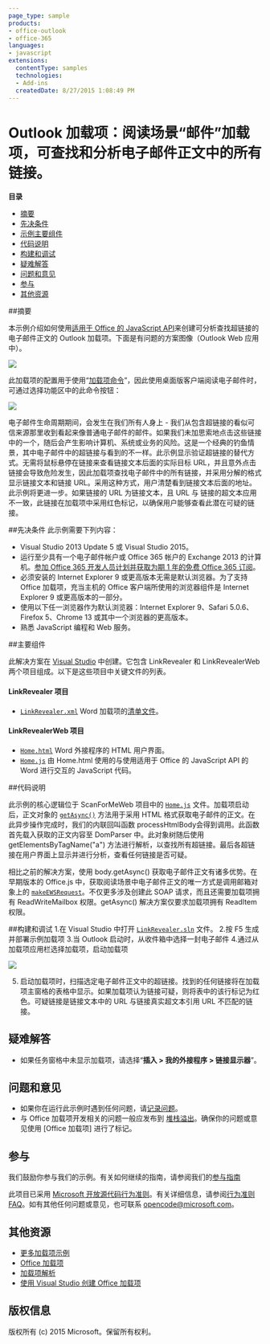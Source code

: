 ```yaml
---
page_type: sample
products:
- office-outlook
- office-365
languages:
- javascript
extensions:
  contentType: samples
  technologies:
  - Add-ins
  createdDate: 8/27/2015 1:08:49 PM
---
```

# Outlook 加载项：阅读场景“邮件”加载项，可查找和分析电子邮件正文中的所有链接。 

**目录**

* [摘要](#summary)
* [先决条件](#prerequisites)
* [示例主要组件](#components)
* [代码说明](#codedescription)
* [构建和调试](#build)
* [疑难解答](#troubleshooting)
* [问题和意见](#questions)
* [参与](#contribute)
* [其他资源](#additional-resources)

<a name="summary"></a>
##摘要

本示例介绍如何使用[适用于 Office 的 JavaScript API](https://msdn.microsoft.com/library/b27e70c3-d87d-4d27-85e0-103996273298(v=office.15))来创建可分析查找超链接的电子邮件正文的 Outlook 加载项。下面是有问题的方案图像（Outlook Web 应用中）。

 ![](/readme-images/screen2.PNG)
 
此加载项的配置用于使用“[加载项命令](https://msdn.microsoft.com/EN-US/library/office/mt267547.aspx)”，因此使用桌面版客户端阅读电子邮件时，可通过选择功能区中的此命令按钮：

![](/readme-images/commandbutton.png)

 电子邮件生命周期期间，会发生在我们所有人身上 - 我们从包含超链接的看似可信来源那里收到看起来像普通电子邮件的邮件。如果我们未加思索地点击这些链接中的一个，随后会产生影响计算机、系统或业务的风险。这是一个经典的钓鱼情景，其中电子邮件中的超链接与看到的不一样。此示例显示验证超链接的替代方式。无需将鼠标悬停在链接来查看链接文本后面的实际目标 URL，并且意外点击链接会导致危险发生，因此加载项查找电子邮件中的所有链接，并采用分解的格式显示链接文本和链接 URL。采用这种方式，用户清楚看到链接文本后面的地址。此示例将更进一步。如果链接的 URL 为链接文本，且 URL 与 链接的超文本应用不一致，此链接在加载项中采用红色标记，以确保用户能够查看此潜在可疑的链接。 

<a name="prerequisites"></a>
##先决条件
此示例需要下列内容：  

  - Visual Studio 2013 Update 5 或 Visual Studio 2015。  
  - 运行至少具有一个电子邮件帐户或 Office 365 帐户的 Exchange 2013 的计算机。[参加 Office 365 开发人员计划并获取为期 1 年的免费 Office 365 订阅](https://aka.ms/devprogramsignup)。
  - 必须安装的 Internet Explorer 9 或更高版本无需是默认浏览器。为了支持 Office 加载项，充当主机的 Office 客户端所使用的浏览器组件是 Internet Explorer 9 或更高版本的一部分。
  - 使用以下任一浏览器作为默认浏览器：Internet Explorer 9、Safari 5.0.6、Firefox 5、Chrome 13 或其中一个浏览器的更高版本。
  - 熟悉 JavaScript 编程和 Web 服务。

<a name="components"></a>
##主要组件

此解决方案在 [Visual Studio](https://msdn.microsoft.com/library/office/fp179827.aspx#Tools_CreatingWithVS) 中创建。它包含 LinkRevealer 和 LinkRevealerWeb 两个项目组成。以下是这些项目中关键文件的列表。 
#### LinkRevealer 项目

* [```LinkRevealer.xml```](https://github.com/OfficeDev/Outlook-Add-in-LinkRevealer/blob/master/LinkRevealer/LinkRevealerManifest/LinkRevealer.xml) Word 加载项的[清单文件](https://msdn.microsoft.com/library/office/jj220082.aspx#StartBuildingApps_AnatomyofApp)。

#### LinkRevealerWeb 项目

* [```Home.html```](https://github.com/OfficeDev/Outlook-Add-in-LinkRevealer/blob/master/LinkRevealerWeb/AppRead/Home/Home.html) Word 外接程序的 HTML 用户界面。
* [```Home.js```](https://github.com/OfficeDev/Outlook-Add-in-LinkRevealer/blob/master/LinkRevealerWeb/AppRead/Home/Home.js) 由 Home.html 使用的与使用适用于 Office 的 JavaScript API 的 Word 进行交互的 JavaScript 代码。 


<a name="codedescription"></a>
##代码说明

此示例的核心逻辑位于 ScanForMeWeb 项目中的 [```Home.js```](https://github.com/OfficeDev/Outlook-Add-in-LinkRevealer/blob/master/LinkRevealerWeb/AppRead/Home/Home.js) 文件。加载项启动后，正文对象的 [```getAsync()```](https://msdn.microsoft.com/library/office/mt269089.aspx) 方法用于采用 HTML 格式获取电子邮件的正文。在此异步操作完成时，我们的内联回叫函数 processHtmlBody会得到调用。此函数首先载入获取的正文内容至 DomParser 中。此对象树随后使用 getElementsByTagName("a") 方法进行解析，以查找所有超链接。最后各超链接在用户界面上显示并进行分析，查看任何链接是否可疑。 

相比之前的解决方案，使用 body.getAsync() 获取电子邮件正文有诸多优势。在早期版本的 Office.js 中，获取阅读场景中电子邮件正文的唯一方式是调用邮箱对象上的 [```makeEWSRequest```](https://msdn.microsoft.com/library/office/fp161019.aspx)。不仅更多涉及创建此 SOAP 请求，而且还需要加载项拥有 ReadWriteMailbox 权限。getAsync() 解决方案仅要求加载项拥有 ReadItem 权限。  

<a name="build"></a>
##构建和调试
1.在 Visual Studio 中打开 [```LinkRevealer.sln```](LinkRevealer.sln) 文件。
2.按 F5 生成并部署示例加载项
3.当 Outlook 启动时，从收件箱中选择一封电子邮件
4.通过从加载项应用栏选择加载项，启动加载项

![](readme-images/screen1.PNG)


5. 启动加载项时，扫描选定电子邮件正文中的超链接。找到的任何链接将在加载项主窗格的表格中显示。如果加载项认为链接可疑，则将表中的该行标记为红色。可疑链接是链接文本中的 URL 与链接真实超文本引用 URL 不匹配的链接。 


<a name="troubleshooting"></a>
## 疑难解答

- 如果任务窗格中未显示加载项，请选择“**插入 > 我的外接程序 > 链接显示器**”。

<a name="questions"></a>
## 问题和意见

- 如果你在运行此示例时遇到任何问题，请[记录问题](https://github.com/OfficeDev/Outlook-Add-in-LinkRevealer/issues)。
- 与 Office 加载项开发相关的问题一般应发布到 [堆栈溢出](http://stackoverflow.com/questions/tagged/office-addins)。确保你的问题或意见使用 [Office 加载项] 进行了标记。

<a name="contribute"></a>
## 参与 ##
我们鼓励你参与我们的示例。有关如何继续的指南，请参阅我们的[参与指南](./Contributing.md)

此项目已采用 [Microsoft 开放源代码行为准则](https://opensource.microsoft.com/codeofconduct/)。有关详细信息，请参阅[行为准则 FAQ](https://opensource.microsoft.com/codeofconduct/faq/)。如有其他任何问题或意见，也可联系 [opencode@microsoft.com](mailto:opencode@microsoft.com)。


<a name="additional-resources"></a>
## 其他资源 ##

- [更多加载项示例](https://github.com/OfficeDev?utf8=%E2%9C%93&query=-Add-in)
- [Office 加载项](http://msdn.microsoft.com/library/office/jj220060.aspx)
- [加载项解析](https://msdn.microsoft.com/library/office/jj220082.aspx#StartBuildingApps_AnatomyofApp)
- [使用 Visual Studio 创建 Office 加载项](https://msdn.microsoft.com/library/office/fp179827.aspx#Tools_CreatingWithVS)


## 版权信息
版权所有 (c) 2015 Microsoft。保留所有权利。

